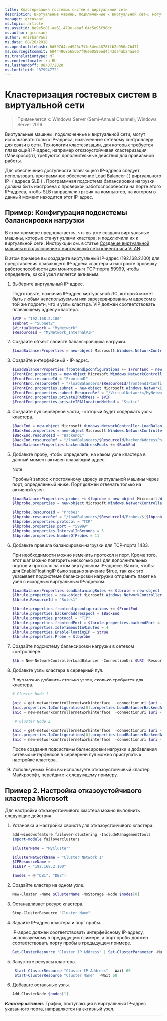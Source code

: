 ```yaml
---
title: Кластеризация гостевых систем в виртуальной сети
description: Виртуальные машины, подключенные к виртуальной сети, могут использовать только IP-адреса, назначенные сетевому контроллеру для связи в сети.  Технологии кластеризации, для которых требуется плавающий IP-адрес, например отказоустойчивая кластеризация (Майкрософт), требуются дополнительные действия для правильной работы.
manager: grcusanz
ms.topic: article
ms.assetid: 8e9e5c81-aa61-479e-abaf-64c5e95f90dc
ms.author: grcusanz
author: AnirbanPaul
ms.date: 08/26/2018
ms.openlocfilehash: 6d597d4ced923c751e54ed4678ffb2d956a7b471
ms.sourcegitcommit: 68444968565667f86ee0586ed4c43da4ab24aaed
ms.translationtype: MT
ms.contentlocale: ru-RU
ms.lasthandoff: 08/07/2020
ms.locfileid: "87994772"
---
```

# <a name="guest-clustering-in-a-virtual-network"></a>Кластеризация гостевых систем в виртуальной сети

>Применяется к: Windows Server (Semi-Annual Channel), Windows Server 2016

Виртуальные машины, подключенные к виртуальной сети, могут использовать только IP-адреса, назначенные сетевому контроллеру для связи в сети.  Технологии кластеризации, для которых требуется плавающий IP-адрес, например отказоустойчивая кластеризация (Майкрософт), требуются дополнительные действия для правильной работы.

Для обеспечения доступности плавающего IP-адреса следует использовать программное обеспечение Load Balancer \( \) виртуального IP- \( адреса SLB \) .  Программная подсистема балансировки нагрузки должна быть настроена с проверкой работоспособности на порте этого IP-адреса, чтобы SLB направляли трафик на компьютер, на котором в данный момент находится этот IP-адрес.


## <a name="example-load-balancer-configuration"></a>Пример: Конфигурация подсистемы балансировки нагрузки

В этом примере предполагается, что вы уже создали виртуальные машины, которые станут узлами кластера, и подключили их к виртуальной сети.  Инструкции см. в статье [Создание виртуальной машины и подключение к виртуальной сети клиента или VLAN](./create-a-tenant-vm.md).

В этом примере вы создадите виртуальный IP-адрес (192.168.2.100) для представления плавающего IP-адреса кластера и настроите проверку работоспособности для мониторинга TCP-порта 59999, чтобы определить, какой узел является активным.

1. Выберите виртуальный IP-адрес.<p>Подготовьте, назначив IP-адрес виртуальной ЛС, который может быть любым неиспользуемым или зарезервированным адресом в той же подсети, что и узлы кластера.  VIP должен соответствовать плавающему адресу кластера.

   ```PowerShell
   $VIP = "192.168.2.100"
   $subnet = "Subnet2"
   $VirtualNetwork = "MyNetwork"
   $ResourceId = "MyNetwork_InternalVIP"
   ```

2. Создайте объект свойств балансировщика нагрузки.

   ```PowerShell
   $LoadBalancerProperties = new-object Microsoft.Windows.NetworkController.LoadBalancerProperties
   ```

3. Создайте интерфейсный \- IP-адрес.

   ```PowerShell
   $LoadBalancerProperties.frontendipconfigurations += $FrontEnd = new-object Microsoft.Windows.NetworkController.LoadBalancerFrontendIpConfiguration
   $FrontEnd.properties = new-object Microsoft.Windows.NetworkController.LoadBalancerFrontendIpConfigurationProperties
   $FrontEnd.resourceId = "Frontend1"
   $FrontEnd.resourceRef = "/loadBalancers/$ResourceId/frontendIPConfigurations/$($FrontEnd.resourceId)"
   $FrontEnd.properties.subnet = new-object Microsoft.Windows.NetworkController.Subnet
   $FrontEnd.properties.subnet.ResourceRef = "/VirtualNetworks/MyNetwork/Subnets/Subnet2"
   $FrontEnd.properties.privateIPAddress = $VIP
   $FrontEnd.properties.privateIPAllocationMethod = "Static"
   ```

4. Создайте пул серверной части, \- который будет содержать узлы кластера.

   ```PowerShell
   $BackEnd = new-object Microsoft.Windows.NetworkController.LoadBalancerBackendAddressPool
   $BackEnd.properties = new-object Microsoft.Windows.NetworkController.LoadBalancerBackendAddressPoolProperties
   $BackEnd.resourceId = "Backend1"
   $BackEnd.resourceRef = "/loadBalancers/$ResourceId/backendAddressPools/$($BackEnd.resourceId)"
   $LoadBalancerProperties.backendAddressPools += $BackEnd
   ```

5. Добавьте пробу, чтобы определить, на каком узле кластера в данный момент активен плавающий адрес.

   >[!NOTE]
   >Пробный запрос к постоянному адресу виртуальной машины через порт, определенный ниже.  Порт должен отвечать только на активный узел.

   ```PowerShell
   $LoadBalancerProperties.probes += $lbprobe = new-object Microsoft.Windows.NetworkController.LoadBalancerProbe
   $lbprobe.properties = new-object Microsoft.Windows.NetworkController.LoadBalancerProbeProperties

   $lbprobe.ResourceId = "Probe1"
   $lbprobe.resourceRef = "/loadBalancers/$ResourceId/Probes/$($lbprobe.resourceId)"
   $lbprobe.properties.protocol = "TCP"
   $lbprobe.properties.port = "59999"
   $lbprobe.properties.IntervalInSeconds = 5
   $lbprobe.properties.NumberOfProbes = 11
   ```

6. Добавьте правила балансировки нагрузки для TCP-порта 1433.<p>При необходимости можно изменить протокол и порт.  Кроме того, этот шаг можно повторить несколько раз для дополнительных портов и протколс на этом виртуальном IP-адресе.  Важно, чтобы для EnableFloatingIP было задано значение $true, так как это указывает подсистеме балансировки нагрузки отправить пакет на узел с исходным виртуальным IP-адресом.

   ```PowerShell
   $LoadBalancerProperties.loadbalancingRules += $lbrule = new-object Microsoft.Windows.NetworkController.LoadBalancingRule
   $lbrule.properties = new-object Microsoft.Windows.NetworkController.LoadBalancingRuleProperties
   $lbrule.ResourceId = "Rules1"

   $lbrule.properties.frontendipconfigurations += $FrontEnd
   $lbrule.properties.backendaddresspool = $BackEnd
   $lbrule.properties.protocol = "TCP"
   $lbrule.properties.frontendPort = $lbrule.properties.backendPort = 1433
   $lbrule.properties.IdleTimeoutInMinutes = 4
   $lbrule.properties.EnableFloatingIP = $true
   $lbrule.properties.Probe = $lbprobe
   ```

7. Создайте подсистему балансировки нагрузки в сетевом контроллере.

   ```PowerShell
   $lb = New-NetworkControllerLoadBalancer -ConnectionUri $URI -ResourceId $ResourceId -Properties $LoadBalancerProperties -Force
   ```

8. Добавьте узлы кластера в серверный пул.<p>В пул можно добавить столько узлов, сколько требуется для кластера.

   ```PowerShell
   # Cluster Node 1

   $nic = get-networkcontrollernetworkinterface  -connectionuri $uri -resourceid "ClusterNode1_Network-Adapter"
   $nic.properties.IpConfigurations[0].properties.LoadBalancerBackendAddressPools += $lb.properties.backendaddresspools[0]
   $nic = new-networkcontrollernetworkinterface  -connectionuri $uri -resourceid $nic.resourceid -properties $nic.properties -force

    # Cluster Node 2

   $nic = get-networkcontrollernetworkinterface  -connectionuri $uri -resourceid "ClusterNode2_Network-Adapter"
   $nic.properties.IpConfigurations[0].properties.LoadBalancerBackendAddressPools += $lb.properties.backendaddresspools[0]
   $nic = new-networkcontrollernetworkinterface  -connectionuri $uri -resourceid $nic.resourceid -properties $nic.properties -force
   ```

   После создания подсистемы балансировки нагрузки и добавления сетевых интерфейсов в серверный пул можно приступать к настройке кластера.

9. Используемых Если вы используете отказоустойчивый кластер Майкрософт, перейдите к следующему примеру.

## <a name="example-2-configuring-a-microsoft-failover-cluster"></a>Пример 2. Настройка отказоустойчивого кластера Microsoft

Для настройки отказоустойчивого кластера можно выполнить следующие действия.

1. Установка и Настройка свойств для отказоустойчивого кластера.

   ```PowerShell
   add-windowsfeature failover-clustering -IncludeManagementTools
   Import-module failoverclusters

   $ClusterName = "MyCluster"

   $ClusterNetworkName = "Cluster Network 1"
   $IPResourceName =
   $ILBIP = "192.168.2.100"

   $nodes = @("DB1", "DB2")
   ```

2. Создайте кластер на одном узле.

   ```PowerShell
   New-Cluster -Name $ClusterName -NoStorage -Node $nodes[0]
   ```

3. Останавливает ресурс кластера.

   ```PowerShell
   Stop-ClusterResource "Cluster Name" 
   ```

4. Задайте IP-адрес кластера и порт пробы.<p>IP-адрес должен соответствовать интерфейсному IP-адресу, используемому в предыдущем примере, а порт пробы должен соответствовать порту пробы в предыдущем примере.

   ```PowerShell
   Get-ClusterResource "Cluster IP Address" | Set-ClusterParameter -Multiple @{"Address"="$ILBIP";"ProbePort"="59999";"SubnetMask"="255.255.255.255";"Network"="$ClusterNetworkName";"EnableDhcp"=0}
   ```

5. Запустите ресурсы кластера.

   ```PowerShell
    Start-ClusterResource "Cluster IP Address"  -Wait 60 
    Start-ClusterResource "Cluster Name"  -Wait 60 
   ```

6. Добавьте остальные узлы.

   ```PowerShell
   Add-ClusterNode $nodes[1]
   ```

_**Кластер активен.**_ Трафик, поступающий в виртуальный IP-адрес указанного порта, направляется на активный узел.

---
